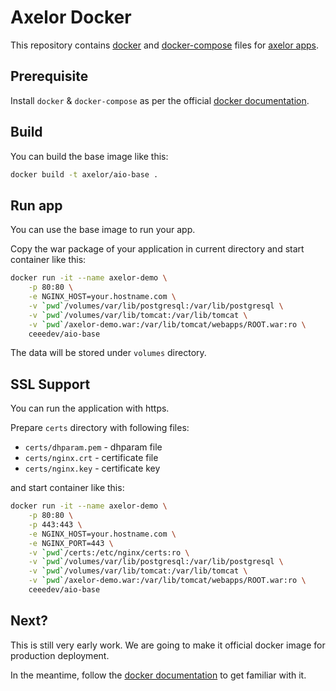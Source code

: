 # Axelor Docker

This repository contains [docker][docker] and [docker-compose][docker-compose] files for [axelor apps][axelor].

## Prerequisite

Install `docker` & `docker-compose` as per the official [docker documentation][docker-doc].

## Build

You can build the base image like this:

```sh
docker build -t axelor/aio-base .
```

## Run app

You can use the base image to run your app.

Copy the war package of your application in current directory and start container like this:

```sh
docker run -it --name axelor-demo \
	-p 80:80 \
	-e NGINX_HOST=your.hostname.com \
	-v `pwd`/volumes/var/lib/postgresql:/var/lib/postgresql \
	-v `pwd`/volumes/var/lib/tomcat:/var/lib/tomcat \
	-v `pwd`/axelor-demo.war:/var/lib/tomcat/webapps/ROOT.war:ro \
	ceeedev/aio-base
```

The data will be stored under `volumes` directory.

## SSL Support

You can run the application with https.

Prepare `certs` directory with following files:

- `certs/dhparam.pem` - dhparam file
- `certs/nginx.crt` - certificate file
- `certs/nginx.key` - certificate key

and start container like this:

```sh
docker run -it --name axelor-demo \
	-p 80:80 \
	-p 443:443 \
	-e NGINX_HOST=your.hostname.com \
	-e NGINX_PORT=443 \
	-v `pwd`/certs:/etc/nginx/certs:ro \
	-v `pwd`/volumes/var/lib/postgresql:/var/lib/postgresql \
	-v `pwd`/volumes/var/lib/tomcat:/var/lib/tomcat \
	-v `pwd`/axelor-demo.war:/var/lib/tomcat/webapps/ROOT.war:ro \
	ceeedev/aio-base
```

## Next?

This is still very early work. We are going to make it official docker image
for production deployment.

In the meantime, follow the [docker documentation][docker-doc] to get familiar with it.

[axelor]: https://www.axelor.com/
[docker]: https://www.docker.com/
[docker-doc]: https://docs.docker.com/
[docker-compose]: https://docs.docker.com/compose/
